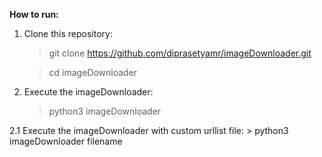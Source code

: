 **How to run:**
  1. Clone this repository:
      > git clone https://github.com/diprasetyamr/imageDownloader.git

      > cd imageDownloader

  2. Execute the imageDownloader:
      > python3 imageDownloader

  2.1 Execute the imageDownloader with custom urllist file:
      > python3 imageDownloader filename
